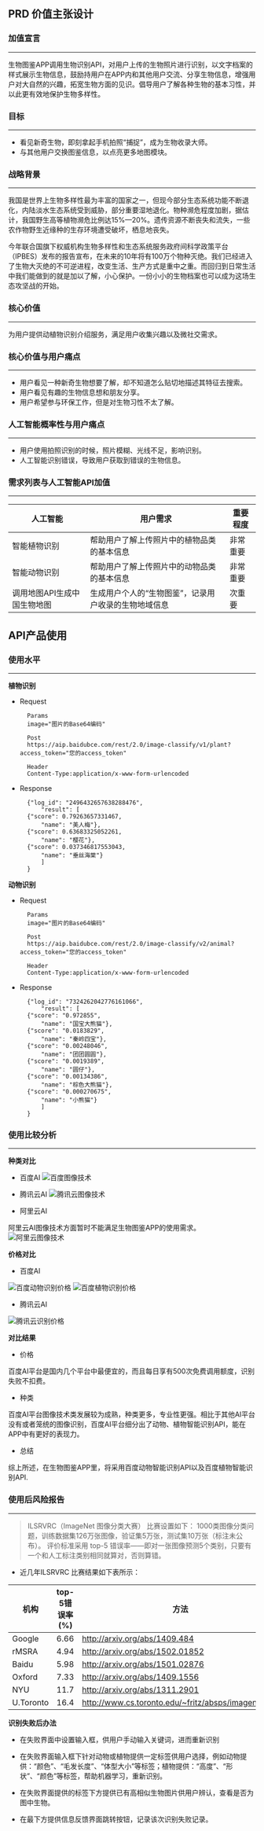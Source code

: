 ## PRD 价值主张设计
### 加值宣言
---
生物图鉴APP调用生物识别API，对用户上传的生物照片进行识别，以文字档案的样式展示生物信息，鼓励持用户在APP内和其他用户交流、分享生物信息，增强用户对大自然的兴趣，拓宽生物方面的见识。倡导用户了解各种生物的基本习性，并以此更有效地保护生物多样性。

### 目标
---
* 看见新奇生物，即刻拿起手机拍照“捕捉”，成为生物收录大师。
* 与其他用户交换图鉴信息，以点亮更多地图模块。

### 战略背景
---
我国是世界上生物多样性最为丰富的国家之一，但现今部分生态系统功能不断退化，内陆淡水生态系统受到威胁，部分重要湿地退化。物种濒危程度加剧，据估计，我国野生高等植物濒危比例达15%—20%。遗传资源不断丧失和流失，一些农作物野生近缘种的生存环境遭受破坏，栖息地丧失。

今年联合国旗下权威机构生物多样性和生态系统服务政府间科学政策平台（IPBES）发布的报告宣布，在未来的10年将有100万个物种灭绝。我们已经进入了生物大灭绝的不可逆进程，改变生活、生产方式是重中之重。而回归到日常生活中我们能做到的就是加以了解，小心保护。一份小小的生物档案也可以成为这场生态攻坚战的开始。

### 核心价值
---
为用户提供动植物识别介绍服务，满足用户收集兴趣以及微社交需求。

### 核心价值与用户痛点
---
* 用户看见一种新奇生物想要了解，却不知道怎么贴切地描述其特征去搜索。
* 用户看见有趣的生物信息想和朋友分享。
* 用户希望参与环保工作，但是对生物习性不太了解。

### 人工智能概率性与用户痛点
---
* 用户使用拍照识别的时候，照片模糊、光线不足，影响识别。
* 人工智能识别错误，导致用户获取到错误的生物信息。

### 需求列表与人工智能API加值 
---
| 人工智能 | 用户需求 | 重要程度 |
| --------- | ------- | ------- |
| 智能植物识别 | 帮助用户了解上传照片中的植物品类的基本信息 | 非常重要 |
| 智能动物识别 | 帮助用户了解上传照片中的动物品类的基本信息 | 非常重要 |
| 调用地图API生成中国生物地图 | 生成用户个人的“生物图鉴”，记录用户收录的生物地域信息 | 次重要 |

## API产品使用
### 使用水平
---
**植物识别**

* Request

        Params
        image="图片的Base64编码"
        
        Post
        https://aip.baidubce.com/rest/2.0/image-classify/v1/plant?access_token="您的access_token"
        
        Header
        Content-Type:application/x-www-form-urlencoded

* Response

        {"log_id": "2496432657638288476",
	        "result": [
		{"score": 0.79263657331467,
			"name": "美人梅"},
		{"score": 0.63683325052261,
			"name": "樱花"},
		{"score": 0.037346817553043,
			"name": "垂丝海棠"}
        	]
        }

**动物识别**

* Request

        Params
        image="图片的Base64编码"
        
        Post
        https://aip.baidubce.com/rest/2.0/image-classify/v2/animal?access_token="您的access_token"
        
        Header
        Content-Type:application/x-www-form-urlencoded

* Response

		{"log_id": "7324262042776161066",
			"result": [
		{"score": "0.972855",
			"name": "国宝大熊猫"},
		{"score": "0.0183829",
			"name": "秦岭四宝"},
		{"score": "0.00248046",
			"name": "团团圆圆"},
		{"score": "0.0019389",
			"name": "圆仔"},
		{"score": "0.00134386",
			"name": "棕色大熊猫"},
		{"score": "0.000270675",
			"name": "小熊猫"}
			]
		}


### 使用比较分析
---
**种类对比**
* 百度AI
![百度图像技术](https://images.gitee.com/uploads/images/2019/1211/010747_7bd4fea3_1831462.jpeg "百度图像技术.jpg")

* 腾讯云AI
![腾讯云图像技术](https://images.gitee.com/uploads/images/2019/1211/010747_7bd4fea3_1831462.jpeg "百度图像技术.jpg")

* 阿里云AI

阿里云AI图像技术方面暂时不能满足生物图鉴APP的使用需求。
![阿里云图像技术](https://images.gitee.com/uploads/images/2019/1211/010950_62cc666f_1831462.png "阿里云.png")

**价格对比**
* 百度AI

![百度动物识别价格](https://images.gitee.com/uploads/images/2019/1211/011115_eed6ad8d_1831462.jpeg "百度动物识别.jpg")
![百度植物识别价格](https://images.gitee.com/uploads/images/2019/1211/011143_d951cfd1_1831462.jpeg "百度植物识别.jpg")

* 腾讯云AI

![腾讯云识别价格](https://images.gitee.com/uploads/images/2019/1211/011206_42cf8c96_1831462.png "腾讯云价格.png")

**对比结果**
* 价格

百度AI平台是国内几个平台中最便宜的，而且每日享有500次免费调用额度，识别失败不扣费。

* 种类

百度AI平台图像技术类发展较为成熟，种类更多，专业性更强。相比于其他AI平台没有或者笼统的图像识别，百度AI平台细分出了动物、植物智能识别API，能在APP中有更好的表现力。

* 总结

综上所述，在生物图鉴APP里，将采用百度动物智能识别API以及百度植物智能识别API.

### 使用后风险报告
---
> ILSRVRC（ImageNet 图像分类大赛） 比赛设置如下：
1000类图像分类问题，训练数据集126万张图像，验证集5万张，测试集10万张（标注未公布）。
评价标准采用 top-5 错误率——即对一张图像预测5个类别，只要有一个和人工标注类别相同就算对，否则算错。

* 近几年ILSRVRC 比赛结果如下表所示：

机构 | top-5错误率(%)|方法
---|---|---
Google|6.66|http://arxiv.org/abs/1409.484
rMSRA|4.94|http://arxiv.org/abs/1502.01852
Baidu|5.98|http://arxiv.org/abs/1501.02876
Oxford|7.33|http://arxiv.org/abs/1409.1556
NYU|11.7 |http://arxiv.org/abs/1311.2901
U.Toronto|16.4|http://www.cs.toronto.edu/~fritz/absps/imagenet.pdf
 
**识别失败后办法**
* 在失败界面中设置输入框，供用户手动输入关键词，进而重新识别
* 在失败界面输入框下针对动物或植物提供一定标签供用户选择，例如动物提供：“颜色”、“毛发长度”、“体型大小”等标签；植物提供：“高度”、“形状”、“颜色”等标签，帮助机器学习，重新识别。

* 在失败界面提供的标签下方提供已有高相似生物图片供用户辨认，查看是否为图中生物。

* 在最下方提供信息反馈界面跳转按钮，记录该次识别失败记录。